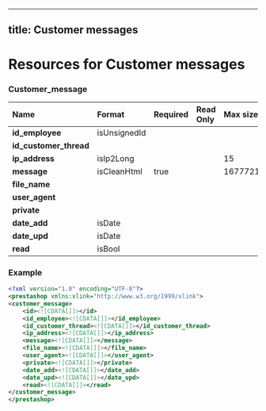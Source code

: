 
---
title: Customer messages
---

# Resources for Customer messages


### Customer_message

|          Name          |    Format    | Required | Read Only | Max size | Not filterable | Description |
| :--------------------- | :----------- | :------- | :-------- | :------- | :------------- | :---------- |
| **id_employee**        | isUnsignedId |          |           |          |                |             |
| **id_customer_thread** |              |          |           |          |                |             |
| **ip_address**         | isIp2Long    |          |           | 15       |                |             |
| **message**            | isCleanHtml  | true     |           | 16777216 |                |             |
| **file_name**          |              |          |           |          |                |             |
| **user_agent**         |              |          |           |          |                |             |
| **private**            |              |          |           |          |                |             |
| **date_add**           | isDate       |          |           |          |                |             |
| **date_upd**           | isDate       |          |           |          |                |             |
| **read**               | isBool       |          |           |          |                |             |


### Example

```xml
<?xml version="1.0" encoding="UTF-8"?>
<prestashop xmlns:xlink="http://www.w3.org/1999/xlink">
<customer_message>
	<id><![CDATA[]]></id>
	<id_employee><![CDATA[]]></id_employee>
	<id_customer_thread><![CDATA[]]></id_customer_thread>
	<ip_address><![CDATA[]]></ip_address>
	<message><![CDATA[]]></message>
	<file_name><![CDATA[]]></file_name>
	<user_agent><![CDATA[]]></user_agent>
	<private><![CDATA[]]></private>
	<date_add><![CDATA[]]></date_add>
	<date_upd><![CDATA[]]></date_upd>
	<read><![CDATA[]]></read>
</customer_message>
</prestashop>

```

